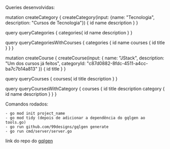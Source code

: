 Queries desenvolvidas:


mutation createCategory {
  createCategory(input: {name: "Tecnologia", description: "Cursos de Tecnologia"}) {
    id
    name
    description
  }
}


query queryCategories {
   categories{
    id
    name
    description
  }
}

query queryCategoriesWithCourses {
  categories {
    id
    name
    courses {
      id
      title
    }
  }
}


mutation createCourse {
  createCourse(input: {
    name: "JStack",
    description: "Um dos cursos já feitos",
    categoryId: "c87d0882-8fdc-4511-a4cc-ba7c7b14a813"
  }) {
    id
    title
  }
}

query queryCourses {
  courses{
    id
    title
    description
  }
}

query queryCoursesWithCategory {
  courses {
    id
    title
    description
    category {
      id
      name
      description
    }
  }
}



Comandos rodados:

``` 
- go mod init project_name
- go mod tidy (depois de adicionar a dependência do gqlgen ao tools.go)
- go run github.com/99designs/gqlgen generate
- go run cmd/server/server.go 

```


link do repo do [gqlgen](https://gqlgen.com/)
